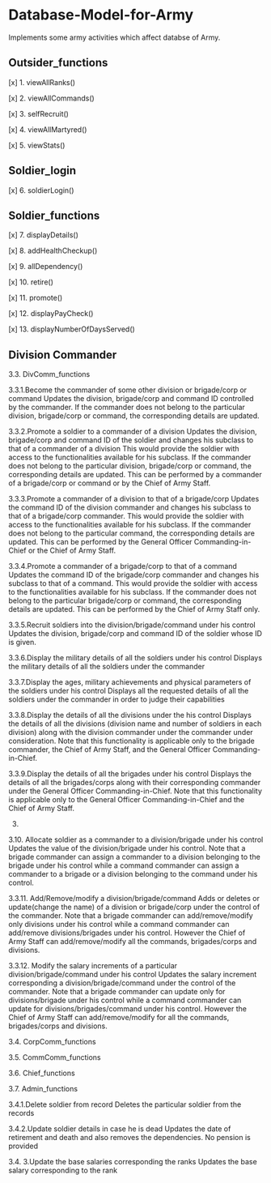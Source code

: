 # Database-Model-for-Army
Implements some army activities which affect databse of Army.

## Outsider_functions

[x] 1.  viewAllRanks()

[x] 2.  viewAllCommands()

[x] 3.  selfRecruit()

[x] 4.  viewAllMartyred()

[x] 5.  viewStats()

## Soldier_login

[x] 6.  soldierLogin()

## Soldier_functions

[x] 7.  displayDetails()

[x] 8.  addHealthCheckup()

[x] 9. allDependency()

[x] 10. retire()

[x] 11. promote() 

[x] 12. displayPayCheck()

[x] 13. displayNumberOfDaysServed()

## Division Commander

3.3. DivComm_functions

3.3.1.Become the commander of some other division or brigade/corp or command
Updates the division, brigade/corp and command ID controlled by the commander. If
the commander does not belong to the particular division, brigade/corp or command,
the corresponding details are updated.

3.3.2.Promote a soldier to a commander of a division
Updates the division, brigade/corp and command ID of the soldier and changes his
subclass to that of a commander of a division This would provide the soldier with access
to the functionalities available for his subclass. If the commander does not belong to the
particular division, brigade/corp or command, the corresponding details are updated.
This can be performed by a commander of a brigade/corp or command or by the Chief
of Army Staff.

3.3.3.Promote a commander of a division to that of a brigade/corp
Updates the command ID of the division commander and changes his subclass to that of
a brigade/corp commander. This would provide the soldier with access to the
functionalities available for his subclass. If the commander does not belong to the
particular command, the corresponding details are updated. This can be performed by
the General Officer Commanding-in-Chief or the Chief of Army Staff.

3.3.4.Promote a commander of a brigade/corp to that of a command
Updates the command ID of the brigade/corp commander and changes his subclass to
that of a command. This would provide the soldier with access to the functionalities 
available for his subclass. If the commander does not belong to the particular
brigade/corp or command, the corresponding details are updated. This can be
performed by the Chief of Army Staff only.

3.3.5.Recruit soldiers into the division/brigade/command under his control
Updates the division, brigade/corp and command ID of the soldier whose ID is given.

3.3.6.Display the military details of all the soldiers under his
control
Displays the military details of all the soldiers under the commander

3.3.7.Display the ages, military achievements and physical
parameters of the soldiers under his control
Displays all the requested details of all the soldiers under the commander in order to
judge their capabilities

3.3.8.Display the details of all the divisions under the his control
Displays the details of all the divisions (division name and number of soldiers in each
division) along with the division commander under the commander under
consideration. Note that this functionality is applicable only to the brigade commander,
the Chief of Army Staff, and the General Officer Commanding-in-Chief.

3.3.9.Display the details of all the brigades under his control
Displays the details of all the brigades/corps along with their corresponding
commander under the General Officer Commanding-in-Chief. Note that this
functionality is applicable only to the General Officer Commanding-in-Chief and the
Chief of Army Staff.

3.
3.10. Allocate soldier as a commander to a division/brigade
under his control
Updates the value of the division/brigade under his control. Note that a brigade
commander can assign a commander to a division belonging to the brigade under his
control while a command commander can assign a commander to a brigade or a
division belonging to the command under his control. 

3.3.11. Add/Remove/modify a division/brigade/command
Adds or deletes or update(change the name) of a division or brigade/corp under the
control of the commander. Note that a brigade commander can add/remove/modify
only divisions under his control while a command commander can add/remove
divisions/brigades under his control. However the Chief of Army Staff can
add/remove/modify all the commands, brigades/corps and divisions.

3.3.12. Modify the salary increments of a particular
division/brigade/command under his control
Updates the salary increment corresponding a division/brigade/command under the
control of the commander. Note that a brigade commander can update only for
divisions/brigade under his control while a command commander can update for
divisions/brigades/command under his control. However the Chief of Army Staff can
add/remove/modify for all the commands, brigades/corps and divisions.

3.4. CorpComm_functions

3.5. CommComm_functions

3.6. Chief_functions

3.7. Admin_functions


3.4.1.Delete soldier from record
Deletes the particular soldier from the records

3.4.2.Update soldier details in case he is dead
Updates the date of retirement and death and also removes the dependencies. No
pension is provided

3.4.
3.Update the base salaries corresponding the ranks
Updates the base salary corresponding to the rank 
